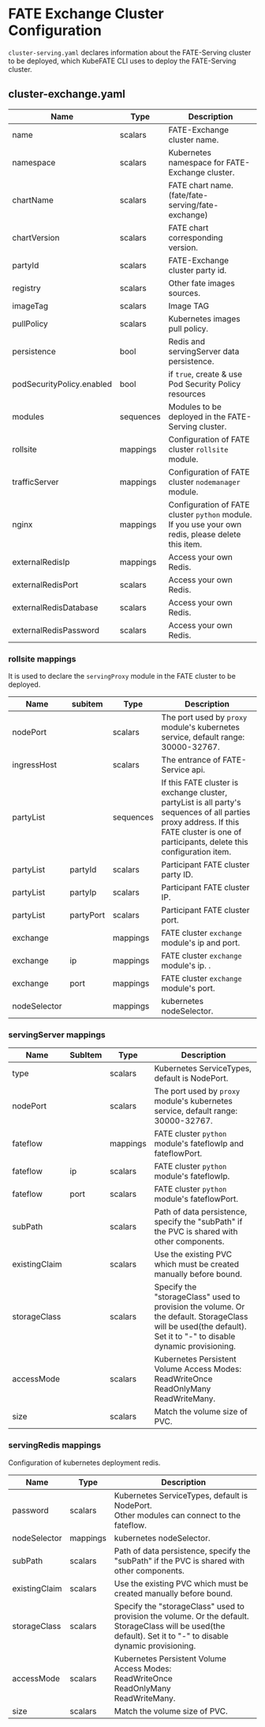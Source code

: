 # FATE Exchange Cluster Configuration
`cluster-serving.yaml` declares information about the FATE-Serving cluster to be deployed, which KubeFATE CLI uses to deploy the FATE-Serving cluster.

## cluster-exchange.yaml
| Name                      | Type      | Description                                                  |
| ------------------------- | --------- | ------------------------------------------------------------ |
| name                      | scalars   | FATE-Exchange cluster name.                                  |
| namespace                 | scalars   | Kubernetes namespace for FATE-Exchange cluster.              |
| chartName                 | scalars   | FATE chart name. (fate/fate-serving/fate-exchange)           |
| chartVersion              | scalars   | FATE chart corresponding version.                            |
| partyId                   | scalars   | FATE-Exchange cluster party id.                              |
| registry                  | scalars   | Other fate images sources.                                   |
| imageTag                  | scalars   | Image TAG                                                    |
| pullPolicy                | scalars   | Kubernetes images pull policy.                               |
| persistence               | bool      | Redis and servingServer data persistence.                    |
| podSecurityPolicy.enabled | bool      | if `true`, create & use Pod Security Policy resources        |
| modules                   | sequences | Modules to be deployed in the FATE-Serving cluster.          |
| rollsite                  | mappings  | Configuration of FATE cluster `rollsite` module.             |
| trafficServer             | mappings  | Configuration of FATE cluster `nodemanager` module.          |
| nginx                     | mappings  | Configuration of FATE cluster `python` module.<br />If you use your own redis, please delete this item. |
| externalRedisIp           | mappings  | Access your own Redis.                                       |
| externalRedisPort         | scalars   | Access your own Redis.                                       |
| externalRedisDatabase     | scalars   | Access your own Redis.                                       |
| externalRedisPassword     | scalars   | Access your own Redis.                                       |

### rollsite mappings
It is used to declare the `servingProxy` module in the FATE cluster to be deployed.

| Name         | subitem   | Type      | Description                                                  |
| ------------ | --------- | --------- | ------------------------------------------------------------ |
| nodePort     |           | scalars   | The port used by `proxy` module's kubernetes service, default range: 30000-32767. |
| ingressHost  |           | scalars   | The entrance of FATE-Service api.                            |
| partyList    |           | sequences | If this FATE cluster is exchange cluster, partyList is all party's sequences of all parties proxy address. If this FATE cluster is one of participants, delete this configuration item. |
| partyList    | partyId   | scalars   | Participant FATE cluster party ID.                           |
| partyList    | partyIp   | scalars   | Participant FATE cluster IP.                                 |
| partyList    | partyPort | scalars   | Participant FATE cluster port.                               |
| exchange     |           | mappings  | FATE cluster `exchange` module's ip and port.                |
| exchange     | ip        | mappings  | FATE cluster `exchange` module's ip. .                       |
| exchange     | port      | mappings  | FATE cluster `exchange` module's port.                       |
| nodeSelector |           | mappings  | kubernetes nodeSelector.                                     |

### servingServer mappings

| Name          | SubItem | Type     | Description                                                  |
| ------------- | ------- | -------- | ------------------------------------------------------------ |
| type          |         | scalars  | Kubernetes ServiceTypes, default is NodePort.                |
| nodePort      |         | scalars  | The port used by `proxy` module's kubernetes service, default range: 30000-32767. |
| fateflow      |         | mappings | FATE cluster `python` module's fateflowIp and fateflowPort.  |
| fateflow      | ip      | scalars  | FATE cluster `python` module's fateflowIp.                   |
| fateflow      | port    | scalars  | FATE cluster `python` module's fateflowPort.                 |
| subPath       |         | scalars  | Path of data persistence, specify the "subPath" if the PVC is shared with other components. |
| existingClaim |         | scalars  | Use the existing PVC which must be created manually before bound. |
| storageClass  |         | scalars  | Specify the "storageClass" used to provision the volume. Or the default. StorageClass will be used(the default). Set it to "-" to disable dynamic provisioning. |
| accessMode    |         | scalars  | Kubernetes Persistent Volume Access Modes: <br />ReadWriteOnce<br />ReadOnlyMany <br />ReadWriteMany. |
| size          |         | scalars  | Match the volume size of PVC.                                |

### servingRedis mappings

Configuration of kubernetes deployment redis.

| Name         | Type     | Description                                                  |
| ------------ | -------- | ------------------------------------------------------------ |
| password     | scalars  | Kubernetes ServiceTypes, default is NodePort.<br />Other modules can connect to the fateflow. |
| nodeSelector | mappings | kubernetes nodeSelector.                                     |
| subPath       | scalars  | Path of data persistence, specify the "subPath" if the PVC is shared with other components. |
| existingClaim | scalars  | Use the existing PVC which must be created manually before bound. |
| storageClass  | scalars  | Specify the "storageClass" used to provision the volume. Or the default. StorageClass will be used(the default). Set it to "-" to disable dynamic provisioning. |
| accessMode    | scalars  | Kubernetes Persistent Volume Access Modes: <br />ReadWriteOnce<br />ReadOnlyMany <br />ReadWriteMany. |
| size          | scalars  | Match the volume size of PVC.                                |
